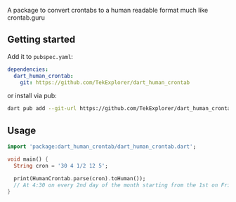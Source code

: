 A package to convert crontabs to a human readable format much like crontab.guru

## Getting started

Add it to `pubspec.yaml`:

```yaml
dependencies:
  dart_human_crontab:
    git: https://github.com/TekExplorer/dart_human_crontab
```

or install via pub:

```sh
dart pub add --git-url https://github.com/TekExplorer/dart_human_crontab dart_human_crontab
```

## Usage

```dart
import 'package:dart_human_crontab/dart_human_crontab.dart';

void main() {
  String cron = '30 4 1/2 12 5';

  print(HumanCrontab.parse(cron).toHuman());
  // At 4:30 on every 2nd day of the month starting from the 1st on Friday in December
}
```
